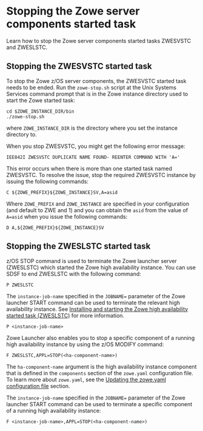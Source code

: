 # Stopping the Zowe server components started task

Learn how to stop the Zowe server components started tasks ZWESVSTC and ZWESLSTC.

## Stopping the ZWESVSTC started task

To stop the Zowe z/OS server components, the ZWESVSTC started task needs to be ended. Run the `zowe-stop.sh` script at the Unix Systems Services command prompt that is in the Zowe instance directory used to start the Zowe started task:

```
cd $ZOWE_INSTANCE_DIR/bin
./zowe-stop.sh
```
where `ZOWE_INSTANCE_DIR` is the directory where you set the instance directory to.

When you stop ZWESVSTC, you might get the following error message:

```
IEE842I ZWESVSTC DUPLICATE NAME FOUND- REENTER COMMAND WITH 'A='
```

This error occurs when there is more than one started task named ZWESVSTC. To resolve the issue, stop the required ZWESVSTC instance by issuing the following commands:

```
C ${ZOWE_PREFIX}${ZOWE_INSTANCE}SV,A=asid
```

Where `ZOWE_PREFIX` and `ZOWE_INSTANCE` are specified in your configuration (and default to ZWE and 1) and you can obtain the `asid` from the value of `A=asid` when you issue the following commands:

```
D A,${ZOWE_PREFIX}${ZOWE_INSTANCE}SV
```

## Stopping the ZWESLSTC started task

z/OS STOP command is used to terminate the Zowe launcher server (ZWESLSTC) which started the Zowe high availability instance. You can use SDSF to end ZWESLSTC with the following command:

```
P ZWESLSTC
```

The `instance-job-name` specified in the `JOBNAME=` parameter of the Zowe launcher START command can be used to terminate the relevant high availability instance. See [Installing and starting the Zowe high availability started task (ZWESLSTC)](configure-zowe-ha-server.md) for more information.

```
P <instance-job-name>
```

Zowe Launcher also enables you to stop a specific component of a running high availability instance by using the z/OS MODIFY command:

```
F ZWESLSTC,APPL=STOP(<ha-component-name>)
```

The `ha-component-name` argument is the high availability instance component that is defined in the `components` section of the `zowe.yaml` configuration file. To learn more about `zowe.yaml`, see the [Updating the zowe.yaml configuration file](configure-instance-directory.md) section.

The `instance-job-name` specified in the `JOBNAME=` parameter of the Zowe launcher START command can be used to terminate a specific component of a running high availability instance:

```
F <instance-job-name>,APPL=STOP(<ha-component-name>)
```
